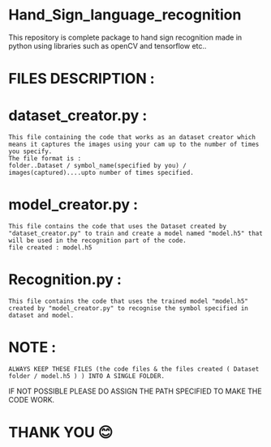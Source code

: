 # Hand_Sign_language_recognition
 This repository is complete package to hand sign recognition made in python using libraries such as openCV and tensorflow etc..
 
# FILES DESCRIPTION :

# dataset_creator.py :
    This file containing the code that works as an dataset creator which means it captures the images using your cam up to the number of times you specify.
    The file format is :
    folder..Dataset / symbol_name(specified by you) / images(captured)....upto number of times specified.

# model_creator.py :
    This file contains the code that uses the Dataset created by "dataset_creator.py" to train and create a model named "model.h5" that will be used in the recognition part of the code.
    file created : model.h5

# Recognition.py :
    This file contains the code that uses the trained model "model.h5" created by "model_creator.py" to recognise the symbol specified in dataset and model.


# NOTE : 
    ALWAYS KEEP THESE FILES (the code files & the files created ( Dataset folder / model.h5 ) ) INTO A SINGLE FOLDER.
IF NOT POSSIBLE PLEASE DO ASSIGN THE PATH SPECIFIED TO MAKE THE CODE WORK.


# THANK YOU 😊
